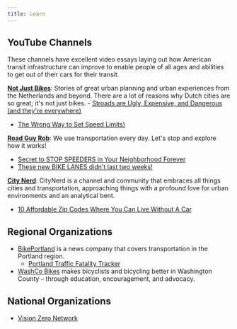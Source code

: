```yaml
---
title: Learn
---
```


## YouTube Channels

These channels have excellent video essays laying out how American transit infrastructure can improve to enable people of all ages and abilities to get out of their cars for their transit.

**[Not Just Bikes](https://www.youtube.com/@NotJustBikes)**: Stories of great urban planning and urban experiences from the Netherlands and beyond. There are a lot of reasons why Dutch cities are so great; it's not just bikes.  - [Stroads are Ugly, Expensive, and Dangerous (and they're everywhere)](https://www.youtube.com/watch?v=ORzNZUeUHAM)
- [The Wrong Way to Set Speed Limits)](https://www.youtube.com/watch?v=bglWCuCMSWc)

**[Road Guy Rob](https://www.youtube.com/@RoadGuyRob)**: We use transportation every day.  Let's stop and explore how it works! 
- [Secret to STOP SPEEDERS in Your Neighborhood Forever](https://www.youtube.com/watch?v=3oP-Ndwv1zw)
- [These new BIKE LANES didn't last two weeks!](https://www.youtube.com/watch?v=zeynqnirofE)

**[City Nerd](https://www.youtube.com/@CityNerd)**: CityNerd is a channel and community that embraces all things cities and transportation, approaching things with a profound love for urban environments and an analytical bent.
- [10 Affordable Zip Codes Where You Can Live Without A Car](https://www.youtube.com/watch?v=mrl0PagJe18)

## Regional Organizations

- [BikePortland](https://bikeportland.org) is a news company that covers transportation in the Portland region.
  - [Portland Traffic Fatality Tracker](https://bikeportland.org/fatality-tracker)
- [WashCo Bikes](https://washcobikes.org) makes bicyclists and bicycling better in Washington County – through education, encouragement, and advocacy.

## National Organizations

- [Vision Zero Network](https://visionzeronetwork.org)
